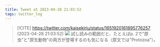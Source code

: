 ```yaml
---
title: Tweet at 2023-04-28 21:03:52
tags: twitter_log
---
```


> [!CITE] https://twitter.com/kaisekiriu/status/1651920161895776257 (2023-04-28 21:03:52)
> ![](https://twitter.com/kaisekiriu/status/1651920161895776257)
> 試し読みの範囲だと、たとえばp. 2で"原虫"と"原生動物"の両方が登場するのも気になる（原文では"Protozoa"）。
